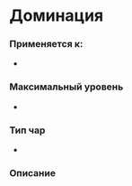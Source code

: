 # Доминация

### Применяется к:

*

### Максимальный уровень&#x20;

*

### Тип чар

*

### Описание&#x20;
